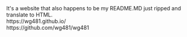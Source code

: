 <link rel="next" href="index.html">
It's a website that also happens to be my README.MD just ripped and translate to HTML.
<br>
https://wg481.github.io/
<br>
https://github.com/wg481/wg481
